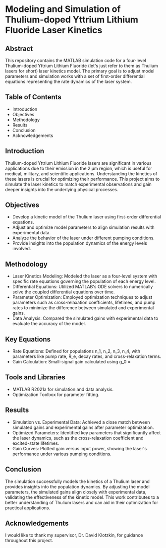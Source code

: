 # Modeling and Simulation of Thulium-doped Yttrium Lithium Fluoride Laser Kinetics

## Abstract
This repository contains the MATLAB simulation code for a four-level Thulium-doped Yttrium Lithium Fluoride (let's just refer to them as Thulium lasers for short) laser kinetics model. The primary goal is to adjust model parameters and simulation works with a set of first-order differential equations representing the rate dynamics of the laser system.

## Table of Contents
- Introduction
- Objectives
- Methodology
- Results
- Conclusion
- Acknowledgements

## Introduction
Thulium-doped Yttrium Lithium Fluoride lasers are significant in various applications due to their emission in the 2 μm region, which is useful for medical, military, and scientific applications. Understanding the kinetics of these lasers is crucial for optimizing their performance. This project aims to simulate the laser kinetics to match experimental observations and gain deeper insights into the underlying physical processes.

## Objectives
- Develop a kinetic model of the Thulium laser using first-order differential equations.
- Adjust and optimize model parameters to align simulation results with experimental data.
- Analyze the behavior of the laser under different pumping conditions.
- Provide insights into the population dynamics of the energy levels involved.

## Methodology
- Laser Kinetics Modeling: Modeled the laser as a four-level system with specific rate equations governing the population of each energy level.
- Differential Equations: Utilized MATLAB's ODE solvers to numerically solve the coupled differential equations over time.
- Parameter Optimization: Employed optimization techniques to adjust parameters such as cross-relaxation coefficients, lifetimes, and pump rates to minimize the difference between simulated and experimental gains.
- Data Analysis: Compared the simulated gains with experimental data to evaluate the accuracy of the model.

## Key Equations
- Rate Equations: Defined for populations n_1, n_2, n_3, n_4, with parameters like pump rate, R_e, decay rates, and cross-relaxation terms.
- Gain Calculation: Small-signal gain calculated using g_0 =

## Tools and Libraries
- MATLAB R2021a for simulation and data analysis.
- Optimization Toolbox for parameter fitting.

## Results
- Simulation vs. Experimental Data: Achieved a close match between simulated gains and experimental gains after parameter optimization.
- Optimized Parameters: Identified key parameters that significantly affect the laser dynamics, such as the cross-relaxation coefficient and excited-state lifetimes.
- Gain Curves: Plotted gain versus input power, showing the laser's performance under various pumping conditions.

## Conclusion
The simulation successfully models the kinetics of a Thulium laser and provides insights into the population dynamics. By adjusting the model parameters, the simulated gains align closely with experimental data, validating the effectiveness of the kinetic model. This work contributes to a better understanding of Thulium lasers and can aid in their optimization for practical applications.

## Acknowledgements
I would like to thank my supervisor, Dr. David Klotzkin, for guidance throughout this project. 
